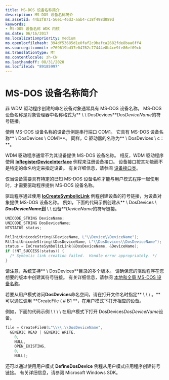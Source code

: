 ```yaml
---
title: MS-DOS 设备名称简介
description: MS-DOS 设备名称简介
ms.assetid: 44b2f871-56e1-46d3-aab4-c38f498d089d
keywords:
- MS-DOS 设备名称 WDK 内核
ms.date: 06/16/2017
ms.localizationpriority: medium
ms.openlocfilehash: 394df53685d1e0faf2c9bafca2682fde8baa6ff4
ms.sourcegitcommit: e769619bd37e04762c77444e8b4ce9fe86ef09cb
ms.translationtype: MT
ms.contentlocale: zh-CN
ms.lasthandoff: 08/31/2020
ms.locfileid: "89185997"
---
```

# <a name="introduction-to-ms-dos-device-names"></a>MS-DOS 设备名称简介





非 WDM 驱动程序创建的命名设备对象通常具有 MS-DOS 设备名称。 MS-DOS 设备名称是对象管理器中名称格式为** \\ \\ DosDevices**<em>DosDeviceName</em>的符号链接。

使用 MS-DOS 设备名称的设备示例是串行端口 COM1。 它具有 MS-DOS 设备名称** \\ DosDevices \\ COM1**。 同样，C 驱动器的名称为** \\ DosDevices \\ c：**。

WDM 驱动程序通常不为其设备提供 MS-DOS 设备名称。 相反，WDM 驱动程序使用 [**IoRegisterDeviceInterface**](/windows-hardware/drivers/ddi/wdm/nf-wdm-ioregisterdeviceinterface) 例程来注册设备接口。 设备接口按其功能而不是特定的命名约定来指定设备。 有关详细信息，请参阅 [设备接口类](../install/overview-of-device-interface-classes.md)。

仅当设备需要具有特定的已知 MS-DOS 设备名称才能与用户模式程序一起使用时，才需要驱动程序提供 MS-DOS 设备名称。

驱动程序通过使用 [**IoCreateSymbolicLink**](/windows-hardware/drivers/ddi/wdm/nf-wdm-iocreatesymboliclink) 例程创建设备的符号链接，为设备对象提供 MS-DOS 设备名称。 例如，下面的代码示例创建从** \\ DosDevices \\ **<em>DosDeviceName</em>到** \\ \\ 设备**<em>DeviceName</em>的符号链接。

```cpp
UNICODE_STRING DeviceName;
UNICODE_STRING DosDeviceName;
NTSTATUS status;

RtlInitUnicodeString(&DeviceName, L"\\Device\\DeviceName");
RtlInitUnicodeString(&DosDeviceName, L"\\DosDevices\\DosDeviceName");
status = IoCreateSymbolicLink(&DosDeviceName, &DeviceName);
if (!NT_SUCCESS(status)) {
  /* Symbolic link creation failed.  Handle error appropriately. */
}
```

请注意，系统支持** \\ DosDevices**目录的多个版本。 请确保您的驱动程序在您想要的版本中创建其符号链接。 有关详细信息，请参阅 [本地和全局 MS-DOS 设备名称](local-and-global-ms-dos-device-names.md)。

若要从用户模式访问**DosDevices**命名空间，请在打开文件名时指定** \\ \\ \\ 。** 可以通过调用 **CreateFile ( # B1 **，在用户模式下打开相应的设备。

例如，下面的代码示例 \\ \\ \\ \\ 在用户模式下打开 DosDevices*DosDeviceName*设备。

```cpp
file = CreateFileW(L"\\\\.\\DosDeviceName",
  GENERIC READ | GENERIC WRITE,
    0,
    NULL,
    OPEN_EXISTING,
    0,
    NULL);
```

还可以通过使用用户模式 **DefineDosDevice** 例程从用户模式应用程序创建符号链接。 有关详细信息，请参阅 Microsoft Windows SDK。

 

